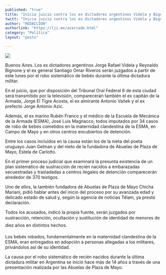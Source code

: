 ```yaml
---
published: "true"
title: "Inicia juicio contra los ex dictadores argentinos Videla y Bignone"
twitt: "Inicia juicio contra los ex dictadores argentinos Videla y Bignone"
author: "REDACCION"
authorlink: "https://ljz.mx/acercade.html"
category: "Política"
layout: "posts"

---
```

![](http://i.imgur.com/uzIOe3tm.jpg)




  Buenos Aires. Los ex dictadores argentinos Jorge Rafael Videla y Reynaldo Bignone y el ex general Santiago Omar Riveros serán juzgados a partir de este lunes por el robo sistemático de bebés durante la última dictadura militar.



  En el juicio, que por disposición del Tribunal Oral Federal 6 de esta ciudad será transmitido por la televisión, comparecerán también el ex capitán de la Armada, Jorge El Tigre Acosta, el ex almirante Antonio Vañek y el ex prefecto Jorge Antonio Azic.



  Además, el ex marino Rubén Franco y el médico de la Escuela de Mecánica de la Armada (ESMA), José Luis Magnacco, todos imputados por 34 casos de robo de bebés cometidos en la maternidad clandestina de la ESMA, en Campo de Mayo y en otros centros encubiertos de detención.



  Entre los casos incluidos en la causa están los de la nieta del poeta uruguayo Juan Gelman y del nieto de la fundadora de Abuelas de Plaza de Mayo, Estela de Carlotto.



  En el primer proceso judicial que examinará la presunta existencia de un plan sistemático de sustracción de recién nacidos a embarazadas secuestradas y trasladadas a centros ilegales de detención comparecerán alrededor de 370 testigos.



  Uno de ellos, la también fundadora de Abuelas de Plaza de Mayo Chicha Mariani, pidió hablar antes del inicio del proceso por su avanzada edad y delicado estado de salud y, según la agencia de noticias Télam, ya prestó declaración.



  Todos los acusados, indicó la propia fuente, serán juzgados por sustracción, retención, ocultación y sustitución de identidad de menores de diez años en distintos hechos.



  Los bebés robados, fundamentalmente en la maternidad clandestina de la ESMA, eran entregados en adopción a personas allegadas a los militares, privándolos así de su identidad.



  La causa por el robo sistemático de recién nacidos durante la última dictadura militar en Argentina se inició hace más de 14 años a través de una presentación realizada por las Abuelas de Plaza de Mayo.

